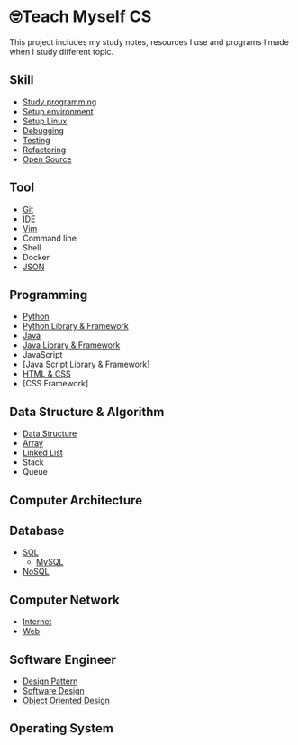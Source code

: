 # 🤓Teach Myself CS

This project includes my study notes, resources I use and programs I made when I study different topic. 

## Skill

- [Study programming](https://github.com/erinchocolate/teach-myself-cs/blob/master/Skills/Study%20programming.md)
- [Setup environment](https://github.com/erinchocolate/teach-myself-cs/blob/master/Skills/Setup%20environment.md)
- [Setup Linux](https://github.com/erinchocolate/teach-myself-cs/blob/master/Skills/Setup%20Linux.md)
- [Debugging](https://github.com/erinchocolate/teach-myself-cs/blob/master/Skills/Debugging.md)
- [Testing](https://github.com/erinchocolate/teach-myself-cs/blob/master/Skills/Testing.md)
- [Refactoring](https://github.com/erinchocolate/teach-myself-cs/blob/master/Skills/Refactoring.md)
- [Open Source](https://github.com/erinchocolate/teach-myself-cs/blob/master/Skills/Open%20Source.md)

## Tool

- [Git](https://github.com/erinchocolate/teach-myself-programming/blob/master/Tools/Git.md)
- [IDE](https://github.com/erinchocolate/teach-myself-programming/blob/master/Tools/IDE.md)
- [Vim](https://github.com/erinchocolate/teach-myself-cs/blob/master/Tools/Vim.md)
- Command line
- Shell 
- Docker
- [JSON](https://github.com/erinchocolate/teach-myself-cs/blob/master/Tools/JSON.md)

## Programming

- [Python](https://github.com/erinchocolate/teach-myself-programming/blob/master/Programming/Python.md)
- [Python Library & Framework](https://github.com/erinchocolate/teach-myself-cs/blob/master/Programming/Python%20Framework.md)
- [Java](https://github.com/erinchocolate/teach-myself-programming/blob/master/Programming/Java.md)
- [Java Library & Framework](https://github.com/erinchocolate/teach-myself-cs/blob/master/Programming/Java%20Framework.md)
- JavaScript
- [Java Script Library & Framework]
- [HTML & CSS](https://github.com/erinchocolate/teach-myself-programming/blob/master/Programming/HTML%26CSS.md)
- [CSS Framework]

## Data Structure & Algorithm 
- [Data Structure](https://github.com/erinchocolate/teach-myself-cs/blob/master/Data%20Structure&Algorithm/Data%20Structure.md)
- [Array](https://github.com/erinchocolate/teach-myself-cs/blob/master/Data%20Structure%26Algorithm/Array.md)
- [Linked List](https://github.com/erinchocolate/teach-myself-cs/blob/master/Data%20Structure%26Algorithm/Linked%20list.md)
- Stack
- Queue

## Computer Architecture



## Database
- [SQL](https://github.com/erinchocolate/teach-myself-cs/blob/master/Database/SQL.md)
  - [MySQL](https://github.com/erinchocolate/teach-myself-cs/blob/master/Database/MySQL.md)
- [NoSQL](https://github.com/erinchocolate/teach-myself-cs/blob/master/Database/NoSQL.md)

## Computer Network
- [Internet](https://github.com/erinchocolate/teach-myself-cs/blob/master/Computer%20Network/Internet.md)
- [Web](https://github.com/erinchocolate/teach-myself-cs/blob/master/Computer%20Network/Web.md)

## Software Engineer

- [Design Pattern](https://github.com/erinchocolate/teach-myself-cs/blob/master/Software%20Engineer/Design%20Pattern.md)
- [Software Design](https://github.com/erinchocolate/teach-myself-cs/blob/master/Software%20Engineer/Software%20Design.md)
- [Object Oriented Design](https://github.com/erinchocolate/teach-myself-cs/blob/master/Software%20Engineer/Object%20Oriented%20Design.md)



## Operating System

